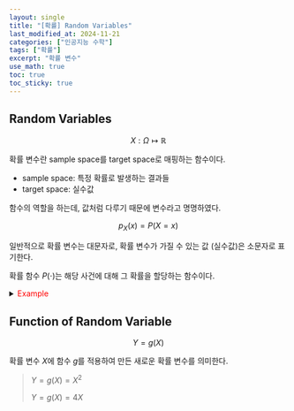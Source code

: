 ```yaml
---
layout: single
title: "[확률] Random Variables"
last_modified_at: 2024-11-21
categories: ["인공지능 수학"]
tags: ["확률"]
excerpt: "확률 변수"
use_math: true
toc: true
toc_sticky: true
---
```


## Random Variables

$$
X:\Omega\mapsto \mathbb{R}
$$

확률 변수란 sample space를 target space로 매핑하는 함수이다.

- sample space: 특정 확률로 발생하는 결과들
- target space: 실수값

함수의 역할을 하는데, 값처럼 다루기 때문에 변수라고 명명하였다.

$$
p_X(x)=P(X=x)
$$

일반적으로 확률 변수는 대문자로, 확률 변수가 가질 수 있는 값 (실수값)은 소문자로 표기한다.

확률 함수 $P(\cdot)$는 해당 사건에 대해 그 확률을 할당하는 함수이다.

<details>
<summary><font color='red'>Example</font></summary>
<div markdown="1">

주사위를 던지는 상황

- Sample space: $\Omega=\lbrace1,2,3,4,5,6\rbrace$
- <mark style='background-color: #fff5b1'>주사위의 눈을 확률 변수 $X$로 설정</mark>
- $X(1)=1~,~X(2)=2~,~X(3)=3$
    
    $X(4)=4~,~X(5)=5~,~X(6)=6$
- Target space: $\mathcal{T}=\lbrace1,2,3,4,5,6\rbrace$

> 주사위 눈이 6이 나올 확률: $\displaystyle P(X=6)=\frac{1}{6}$

---

동전 2개를 던지는 상황

- $\Omega=\lbrace\text{HH,~HT,~TH,~TT}\rbrace$
- <mark style='background-color: #fff5b1'>앞면의 개수를 확률 변수 $X$로 설정</mark>
- $X(\text{HH})=2~,~X(\text{TT})=0$
    
    $X(\text{HT})=1~,~X(\text{TH})=1$
- Target space: $\mathcal{T}=\lbrace0,1,2\rbrace$

> 앞면이 두 번 나올 확률: $\displaystyle P(X=2)=\frac{1}{4}$

</div>
</details>

## Function of Random Variable

$$
Y=g(X)
$$

확률 변수 $X$에 함수 $g$를 적용하여 만든 새로운 확률 변수를 의미한다.

> $Y=g(X)=X^2$
> 
> $Y=g(X)=4X$
